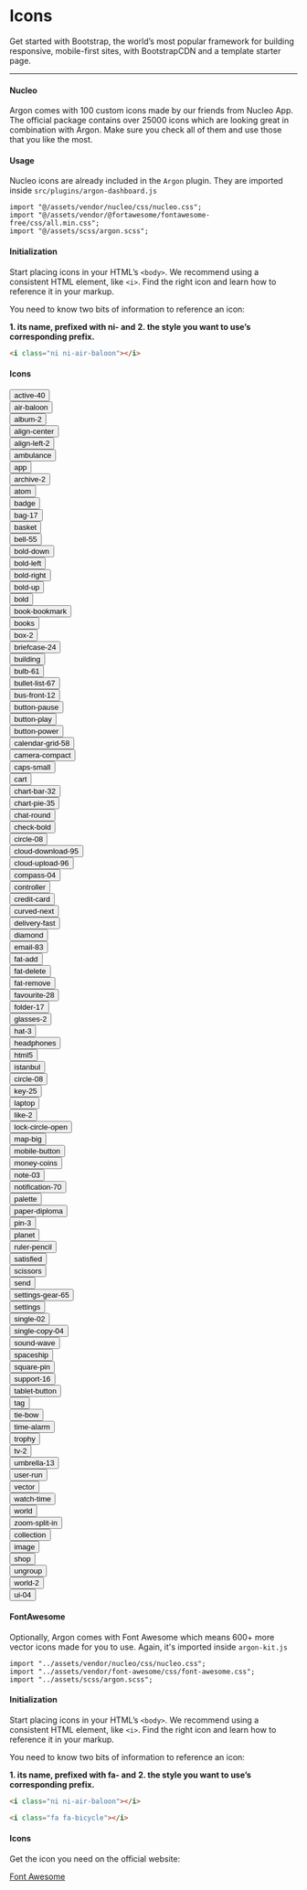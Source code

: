 # Icons

Get started with Bootstrap, the world’s most popular framework for building responsive, mobile-first sites, with BootstrapCDN and a template starter page.

<hr>

#### Nucleo

Argon comes with 100 custom icons made by our friends from Nucleo App. The official package contains over 25000 icons which are looking great in combination with Argon.
Make sure you check all of them and use those that you like the most.

#### Usage

Nucleo icons are already included in the `Argon` plugin.
They are imported inside `src/plugins/argon-dashboard.js`

```js{1}
import "@/assets/vendor/nucleo/css/nucleo.css";
import "@/assets/vendor/@fortawesome/fontawesome-free/css/all.min.css";
import "@/assets/scss/argon.scss";

```

#### Initialization

Start placing icons in your HTML’s `<body>`.
We recommend using a consistent HTML element, like `<i>`.
Find the right icon and learn how to reference it in your markup.

You need to know two bits of information to reference an icon:

**1. its name, prefixed with ni- and**
**2. the style you want to use’s corresponding prefix.**

```html
<i class="ni ni-air-baloon"></i>
```

#### Icons


<div class="row icon-examples">
          <div class="col-lg-3">
            <button type="button" class="btn-icon-clipboard" data-clipboard-text="active-40" title="" data-original-title="Copy to clipboard">
              <div>
                <i class="ni ni-active-40"></i>
                <span>active-40</span>
              </div>
            </button>
          </div>
          <div class="col-lg-3">
            <button type="button" class="btn-icon-clipboard" data-clipboard-text="air-baloon" title="" data-original-title="Copy to clipboard">
              <div>
                <i class="ni ni-air-baloon"></i>
                <span>air-baloon</span>
              </div>
            </button>
          </div>
          <div class="col-lg-3">
            <button type="button" class="btn-icon-clipboard" data-clipboard-text="album-2" title="" data-original-title="Copy to clipboard">
              <div>
                <i class="ni ni-album-2"></i>
                <span>album-2</span>
              </div>
            </button>
          </div>
          <div class="col-lg-3">
            <button type="button" class="btn-icon-clipboard" data-clipboard-text="align-center" title="" data-original-title="Copy to clipboard">
              <div>
                <i class="ni ni-align-center"></i>
                <span>align-center</span>
              </div>
            </button>
          </div>
          <div class="col-lg-3">
            <button type="button" class="btn-icon-clipboard" data-clipboard-text="align-left-2" title="" data-original-title="Copy to clipboard">
              <div>
                <i class="ni ni-align-left-2"></i>
                <span>align-left-2</span>
              </div>
            </button>
          </div>
          <div class="col-lg-3">
            <button type="button" class="btn-icon-clipboard" data-clipboard-text="ambulance" title="" data-original-title="Copy to clipboard">
              <div>
                <i class="ni ni-ambulance"></i>
                <span>ambulance</span>
              </div>
            </button>
          </div>
          <div class="col-lg-3">
            <button type="button" class="btn-icon-clipboard" data-clipboard-text="app" title="" data-original-title="Copy to clipboard">
              <div>
                <i class="ni ni-app"></i>
                <span>app</span>
              </div>
            </button>
          </div>
          <div class="col-lg-3">
            <button type="button" class="btn-icon-clipboard" data-clipboard-text="archive-2" title="" data-original-title="Copy to clipboard">
              <div>
                <i class="ni ni-archive-2"></i>
                <span>archive-2</span>
              </div>
            </button>
          </div>
          <div class="col-lg-3">
            <button type="button" class="btn-icon-clipboard" data-clipboard-text="atom" title="" data-original-title="Copy to clipboard">
              <div>
                <i class="ni ni-atom"></i>
                <span>atom</span>
              </div>
            </button>
          </div>
          <div class="col-lg-3">
            <button type="button" class="btn-icon-clipboard" data-clipboard-text="badge" title="" data-original-title="Copy to clipboard">
              <div>
                <i class="ni ni-badge"></i>
                <span>badge</span>
              </div>
            </button>
          </div>
          <div class="col-lg-3">
            <button type="button" class="btn-icon-clipboard" data-clipboard-text="bag-17" title="" data-original-title="Copy to clipboard">
              <div>
                <i class="ni ni-bag-17"></i>
                <span>bag-17</span>
              </div>
            </button>
          </div>
          <div class="col-lg-3">
            <button type="button" class="btn-icon-clipboard" data-clipboard-text="basket" title="" data-original-title="Copy to clipboard">
              <div>
                <i class="ni ni-basket"></i>
                <span>basket</span>
              </div>
            </button>
          </div>
          <div class="col-lg-3">
            <button type="button" class="btn-icon-clipboard" data-clipboard-text="bell-55" title="" data-original-title="Copy to clipboard">
              <div>
                <i class="ni ni-bell-55"></i>
                <span>bell-55</span>
              </div>
            </button>
          </div>
          <div class="col-lg-3">
            <button type="button" class="btn-icon-clipboard" data-clipboard-text="bold-down" title="" data-original-title="Copy to clipboard">
              <div>
                <i class="ni ni-bold-down"></i>
                <span>bold-down</span>
              </div>
            </button>
          </div>
          <div class="col-lg-3">
            <button type="button" class="btn-icon-clipboard" data-clipboard-text="bold-left" title="" data-original-title="Copy to clipboard">
              <div>
                <i class="ni ni-bold-left"></i>
                <span>bold-left</span>
              </div>
            </button>
          </div>
          <div class="col-lg-3">
            <button type="button" class="btn-icon-clipboard" data-clipboard-text="bold-right" title="" data-original-title="Copy to clipboard">
              <div>
                <i class="ni ni-bold-right"></i>
                <span>bold-right</span>
              </div>
            </button>
          </div>
          <div class="col-lg-3">
            <button type="button" class="btn-icon-clipboard" data-clipboard-text="bold-up" title="" data-original-title="Copy to clipboard">
              <div>
                <i class="ni ni-bold-up"></i>
                <span>bold-up</span>
              </div>
            </button>
          </div>
          <div class="col-lg-3">
            <button type="button" class="btn-icon-clipboard" data-clipboard-text="bold" title="" data-original-title="Copy to clipboard">
              <div>
                <i class="ni ni-bold"></i>
                <span>bold</span>
              </div>
            </button>
          </div>
          <div class="col-lg-3">
            <button type="button" class="btn-icon-clipboard" data-clipboard-text="book-bookmark" title="" data-original-title="Copy to clipboard">
              <div>
                <i class="ni ni-book-bookmark"></i>
                <span>book-bookmark</span>
              </div>
            </button>
          </div>
          <div class="col-lg-3">
            <button type="button" class="btn-icon-clipboard" data-clipboard-text="books" title="" data-original-title="Copy to clipboard">
              <div>
                <i class="ni ni-books"></i>
                <span>books</span>
              </div>
            </button>
          </div>
          <div class="col-lg-3">
            <button type="button" class="btn-icon-clipboard" data-clipboard-text="box-2" title="" data-original-title="Copy to clipboard">
              <div>
                <i class="ni ni-box-2"></i>
                <span>box-2</span>
              </div>
            </button>
          </div>
          <div class="col-lg-3">
            <button type="button" class="btn-icon-clipboard" data-clipboard-text="briefcase-24" title="" data-original-title="Copy to clipboard">
              <div>
                <i class="ni ni-briefcase-24"></i>
                <span>briefcase-24</span>
              </div>
            </button>
          </div>
          <div class="col-lg-3">
            <button type="button" class="btn-icon-clipboard" data-clipboard-text="building" title="" data-original-title="Copy to clipboard">
              <div>
                <i class="ni ni-building"></i>
                <span>building</span>
              </div>
            </button>
          </div>
          <div class="col-lg-3">
            <button type="button" class="btn-icon-clipboard" data-clipboard-text="bulb-61" title="" data-original-title="Copy to clipboard">
              <div>
                <i class="ni ni-bulb-61"></i>
                <span>bulb-61</span>
              </div>
            </button>
          </div>
          <div class="col-lg-3">
            <button type="button" class="btn-icon-clipboard" data-clipboard-text="bullet-list-67" title="" data-original-title="Copy to clipboard">
              <div>
                <i class="ni ni-bullet-list-67"></i>
                <span>bullet-list-67</span>
              </div>
            </button>
          </div>
          <div class="col-lg-3">
            <button type="button" class="btn-icon-clipboard" data-clipboard-text="bus-front-12" title="" data-original-title="Copy to clipboard">
              <div>
                <i class="ni ni-bus-front-12"></i>
                <span>bus-front-12</span>
              </div>
            </button>
          </div>
          <div class="col-lg-3">
            <button type="button" class="btn-icon-clipboard" data-clipboard-text="button-pause" title="" data-original-title="Copy to clipboard">
              <div>
                <i class="ni ni-button-pause"></i>
                <span>button-pause</span>
              </div>
            </button>
          </div>
          <div class="col-lg-3">
            <button type="button" class="btn-icon-clipboard" data-clipboard-text="button-play" title="" data-original-title="Copy to clipboard">
              <div>
                <i class="ni ni-button-play"></i>
                <span>button-play</span>
              </div>
            </button>
          </div>
          <div class="col-lg-3">
            <button type="button" class="btn-icon-clipboard" data-clipboard-text="button-power" title="" data-original-title="Copy to clipboard">
              <div>
                <i class="ni ni-button-power"></i>
                <span>button-power</span>
              </div>
            </button>
          </div>
          <div class="col-lg-3">
            <button type="button" class="btn-icon-clipboard" data-clipboard-text="calendar-grid-58" title="" data-original-title="Copy to clipboard">
              <div>
                <i class="ni ni-calendar-grid-58"></i>
                <span>calendar-grid-58</span>
              </div>
            </button>
          </div>
          <div class="col-lg-3">
            <button type="button" class="btn-icon-clipboard" data-clipboard-text="camera-compact" title="" data-original-title="Copy to clipboard">
              <div>
                <i class="ni ni-camera-compact"></i>
                <span>camera-compact</span>
              </div>
            </button>
          </div>
          <div class="col-lg-3">
            <button type="button" class="btn-icon-clipboard" data-clipboard-text="caps-small" title="" data-original-title="Copy to clipboard">
              <div>
                <i class="ni ni-caps-small"></i>
                <span>caps-small</span>
              </div>
            </button>
          </div>
          <div class="col-lg-3">
            <button type="button" class="btn-icon-clipboard" data-clipboard-text="cart" title="" data-original-title="Copy to clipboard">
              <div>
                <i class="ni ni-cart"></i>
                <span>cart</span>
              </div>
            </button>
          </div>
          <div class="col-lg-3">
            <button type="button" class="btn-icon-clipboard" data-clipboard-text="chart-bar-32" title="" data-original-title="Copy to clipboard">
              <div>
                <i class="ni ni-chart-bar-32"></i>
                <span>chart-bar-32</span>
              </div>
            </button>
          </div>
          <div class="col-lg-3">
            <button type="button" class="btn-icon-clipboard" data-clipboard-text="chart-pie-35" title="" data-original-title="Copy to clipboard">
              <div>
                <i class="ni ni-chart-pie-35"></i>
                <span>chart-pie-35</span>
              </div>
            </button>
          </div>
          <div class="col-lg-3">
            <button type="button" class="btn-icon-clipboard" data-clipboard-text="chat-round" title="" data-original-title="Copy to clipboard">
              <div>
                <i class="ni ni-chat-round"></i>
                <span>chat-round</span>
              </div>
            </button>
          </div>
          <div class="col-lg-3">
            <button type="button" class="btn-icon-clipboard" data-clipboard-text="check-bold" title="" data-original-title="Copy to clipboard">
              <div>
                <i class="ni ni-check-bold"></i>
                <span>check-bold</span>
              </div>
            </button>
          </div>
          <div class="col-lg-3">
            <button type="button" class="btn-icon-clipboard" data-clipboard-text="circle-08" title="" data-original-title="Copy to clipboard">
              <div>
                <i class="ni ni-circle-08"></i>
                <span>circle-08</span>
              </div>
            </button>
          </div>
          <div class="col-lg-3">
            <button type="button" class="btn-icon-clipboard" data-clipboard-text="cloud-download-95" title="" data-original-title="Copy to clipboard">
              <div>
                <i class="ni ni-cloud-download-95"></i>
                <span>cloud-download-95</span>
              </div>
            </button>
          </div>
          <div class="col-lg-3">
            <button type="button" class="btn-icon-clipboard" data-clipboard-text="cloud-upload-96" title="" data-original-title="Copy to clipboard">
              <div>
                <i class="ni ni-cloud-upload-96"></i>
                <span>cloud-upload-96</span>
              </div>
            </button>
          </div>
          <div class="col-lg-3">
            <button type="button" class="btn-icon-clipboard" data-clipboard-text="compass-04" title="" data-original-title="Copy to clipboard">
              <div>
                <i class="ni ni-compass-04"></i>
                <span>compass-04</span>
              </div>
            </button>
          </div>
          <div class="col-lg-3">
            <button type="button" class="btn-icon-clipboard" data-clipboard-text="controller" title="" data-original-title="Copy to clipboard">
              <div>
                <i class="ni ni-controller"></i>
                <span>controller</span>
              </div>
            </button>
          </div>
          <div class="col-lg-3">
            <button type="button" class="btn-icon-clipboard" data-clipboard-text="credit-card" title="" data-original-title="Copy to clipboard">
              <div>
                <i class="ni ni-credit-card"></i>
                <span>credit-card</span>
              </div>
            </button>
          </div>
          <div class="col-lg-3">
            <button type="button" class="btn-icon-clipboard" data-clipboard-text="curved-next" title="" data-original-title="Copy to clipboard">
              <div>
                <i class="ni ni-curved-next"></i>
                <span>curved-next</span>
              </div>
            </button>
          </div>
          <div class="col-lg-3">
            <button type="button" class="btn-icon-clipboard" data-clipboard-text="delivery-fast" title="" data-original-title="Copy to clipboard">
              <div>
                <i class="ni ni-delivery-fast"></i>
                <span>delivery-fast</span>
              </div>
            </button>
          </div>
          <div class="col-lg-3">
            <button type="button" class="btn-icon-clipboard" data-clipboard-text="diamond" title="" data-original-title="Copy to clipboard">
              <div>
                <i class="ni ni-diamond"></i>
                <span>diamond</span>
              </div>
            </button>
          </div>
          <div class="col-lg-3">
            <button type="button" class="btn-icon-clipboard" data-clipboard-text="email-83" title="" data-original-title="Copy to clipboard">
              <div>
                <i class="ni ni-email-83"></i>
                <span>email-83</span>
              </div>
            </button>
          </div>
          <div class="col-lg-3">
            <button type="button" class="btn-icon-clipboard" data-clipboard-text="fat-add" title="" data-original-title="Copy to clipboard">
              <div>
                <i class="ni ni-fat-add"></i>
                <span>fat-add</span>
              </div>
            </button>
          </div>
          <div class="col-lg-3">
            <button type="button" class="btn-icon-clipboard" data-clipboard-text="fat-delete" title="" data-original-title="Copy to clipboard">
              <div>
                <i class="ni ni-fat-delete"></i>
                <span>fat-delete</span>
              </div>
            </button>
          </div>
          <div class="col-lg-3">
            <button type="button" class="btn-icon-clipboard" data-clipboard-text="fat-remove" title="" data-original-title="Copy to clipboard">
              <div>
                <i class="ni ni-fat-remove"></i>
                <span>fat-remove</span>
              </div>
            </button>
          </div>
          <div class="col-lg-3">
            <button type="button" class="btn-icon-clipboard" data-clipboard-text="favourite-28" title="" data-original-title="Copy to clipboard">
              <div>
                <i class="ni ni-favourite-28"></i>
                <span>favourite-28</span>
              </div>
            </button>
          </div>
          <div class="col-lg-3">
            <button type="button" class="btn-icon-clipboard" data-clipboard-text="folder-17" title="" data-original-title="Copy to clipboard">
              <div>
                <i class="ni ni-folder-17"></i>
                <span>folder-17</span>
              </div>
            </button>
          </div>
          <div class="col-lg-3">
            <button type="button" class="btn-icon-clipboard" data-clipboard-text="glasses-2" title="" data-original-title="Copy to clipboard">
              <div>
                <i class="ni ni-glasses-2"></i>
                <span>glasses-2</span>
              </div>
            </button>
          </div>
          <div class="col-lg-3">
            <button type="button" class="btn-icon-clipboard" data-clipboard-text="hat-3" title="" data-original-title="Copy to clipboard">
              <div>
                <i class="ni ni-hat-3"></i>
                <span>hat-3</span>
              </div>
            </button>
          </div>
          <div class="col-lg-3">
            <button type="button" class="btn-icon-clipboard" data-clipboard-text="headphones" title="" data-original-title="Copy to clipboard">
              <div>
                <i class="ni ni-headphones"></i>
                <span>headphones</span>
              </div>
            </button>
          </div>
          <div class="col-lg-3">
            <button type="button" class="btn-icon-clipboard" data-clipboard-text="html5" title="" data-original-title="Copy to clipboard">
              <div>
                <i class="ni ni-html5"></i>
                <span>html5</span>
              </div>
            </button>
          </div>
          <div class="col-lg-3">
            <button type="button" class="btn-icon-clipboard" data-clipboard-text="istanbul" title="" data-original-title="Copy to clipboard">
              <div>
                <i class="ni ni-istanbul"></i>
                <span>istanbul</span>
              </div>
            </button>
          </div>
          <div class="col-lg-3">
            <button type="button" class="btn-icon-clipboard" data-clipboard-text="circle-08" title="" data-original-title="Copy to clipboard">
              <div>
                <i class="ni ni-circle-08"></i>
                <span>circle-08</span>
              </div>
            </button>
          </div>
          <div class="col-lg-3">
            <button type="button" class="btn-icon-clipboard" data-clipboard-text="key-25" title="" data-original-title="Copy to clipboard">
              <div>
                <i class="ni ni-key-25"></i>
                <span>key-25</span>
              </div>
            </button>
          </div>
          <div class="col-lg-3">
            <button type="button" class="btn-icon-clipboard" data-clipboard-text="laptop" title="" data-original-title="Copy to clipboard">
              <div>
                <i class="ni ni-laptop"></i>
                <span>laptop</span>
              </div>
            </button>
          </div>
          <div class="col-lg-3">
            <button type="button" class="btn-icon-clipboard" data-clipboard-text="like-2" title="" data-original-title="Copy to clipboard">
              <div>
                <i class="ni ni-like-2"></i>
                <span>like-2</span>
              </div>
            </button>
          </div>
          <div class="col-lg-3">
            <button type="button" class="btn-icon-clipboard" data-clipboard-text="lock-circle-open" title="" data-original-title="Copy to clipboard">
              <div>
                <i class="ni ni-lock-circle-open"></i>
                <span>lock-circle-open</span>
              </div>
            </button>
          </div>
          <div class="col-lg-3">
            <button type="button" class="btn-icon-clipboard" data-clipboard-text="map-big" title="" data-original-title="Copy to clipboard">
              <div>
                <i class="ni ni-map-big"></i>
                <span>map-big</span>
              </div>
            </button>
          </div>
          <div class="col-lg-3">
            <button type="button" class="btn-icon-clipboard" data-clipboard-text="mobile-button" title="" data-original-title="Copy to clipboard">
              <div>
                <i class="ni ni-mobile-button"></i>
                <span>mobile-button</span>
              </div>
            </button>
          </div>
          <div class="col-lg-3">
            <button type="button" class="btn-icon-clipboard" data-clipboard-text="money-coins" title="" data-original-title="Copy to clipboard">
              <div>
                <i class="ni ni-money-coins"></i>
                <span>money-coins</span>
              </div>
            </button>
          </div>
          <div class="col-lg-3">
            <button type="button" class="btn-icon-clipboard" data-clipboard-text="note-03" title="" data-original-title="Copy to clipboard">
              <div>
                <i class="ni ni-note-03"></i>
                <span>note-03</span>
              </div>
            </button>
          </div>
          <div class="col-lg-3">
            <button type="button" class="btn-icon-clipboard" data-clipboard-text="notification-70" title="" data-original-title="Copy to clipboard">
              <div>
                <i class="ni ni-notification-70"></i>
                <span>notification-70</span>
              </div>
            </button>
          </div>
          <div class="col-lg-3">
            <button type="button" class="btn-icon-clipboard" data-clipboard-text="palette" title="" data-original-title="Copy to clipboard">
              <div>
                <i class="ni ni-palette"></i>
                <span>palette</span>
              </div>
            </button>
          </div>
          <div class="col-lg-3">
            <button type="button" class="btn-icon-clipboard" data-clipboard-text="paper-diploma" title="" data-original-title="Copy to clipboard">
              <div>
                <i class="ni ni-paper-diploma"></i>
                <span>paper-diploma</span>
              </div>
            </button>
          </div>
          <div class="col-lg-3">
            <button type="button" class="btn-icon-clipboard" data-clipboard-text="pin-3" title="" data-original-title="Copy to clipboard">
              <div>
                <i class="ni ni-pin-3"></i>
                <span>pin-3</span>
              </div>
            </button>
          </div>
          <div class="col-lg-3">
            <button type="button" class="btn-icon-clipboard" data-clipboard-text="planet" title="" data-original-title="Copy to clipboard">
              <div>
                <i class="ni ni-planet"></i>
                <span>planet</span>
              </div>
            </button>
          </div>
          <div class="col-lg-3">
            <button type="button" class="btn-icon-clipboard" data-clipboard-text="ruler-pencil" title="" data-original-title="Copy to clipboard">
              <div>
                <i class="ni ni-ruler-pencil"></i>
                <span>ruler-pencil</span>
              </div>
            </button>
          </div>
          <div class="col-lg-3">
            <button type="button" class="btn-icon-clipboard" data-clipboard-text="satisfied" title="" data-original-title="Copy to clipboard">
              <div>
                <i class="ni ni-satisfied"></i>
                <span>satisfied</span>
              </div>
            </button>
          </div>
          <div class="col-lg-3">
            <button type="button" class="btn-icon-clipboard" data-clipboard-text="scissors" title="" data-original-title="Copy to clipboard">
              <div>
                <i class="ni ni-scissors"></i>
                <span>scissors</span>
              </div>
            </button>
          </div>
          <div class="col-lg-3">
            <button type="button" class="btn-icon-clipboard" data-clipboard-text="send" title="" data-original-title="Copy to clipboard">
              <div>
                <i class="ni ni-send"></i>
                <span>send</span>
              </div>
            </button>
          </div>
          <div class="col-lg-3">
            <button type="button" class="btn-icon-clipboard" data-clipboard-text="settings-gear-65" title="" data-original-title="Copy to clipboard">
              <div>
                <i class="ni ni-settings-gear-65"></i>
                <span>settings-gear-65</span>
              </div>
            </button>
          </div>
          <div class="col-lg-3">
            <button type="button" class="btn-icon-clipboard" data-clipboard-text="settings" title="" data-original-title="Copy to clipboard">
              <div>
                <i class="ni ni-settings"></i>
                <span>settings</span>
              </div>
            </button>
          </div>
          <div class="col-lg-3">
            <button type="button" class="btn-icon-clipboard" data-clipboard-text="single-02" title="" data-original-title="Copy to clipboard">
              <div>
                <i class="ni ni-single-02"></i>
                <span>single-02</span>
              </div>
            </button>
          </div>
          <div class="col-lg-3">
            <button type="button" class="btn-icon-clipboard" data-clipboard-text="single-copy-04" title="" data-original-title="Copy to clipboard">
              <div>
                <i class="ni ni-single-copy-04"></i>
                <span>single-copy-04</span>
              </div>
            </button>
          </div>
          <div class="col-lg-3">
            <button type="button" class="btn-icon-clipboard" data-clipboard-text="sound-wave" title="" data-original-title="Copy to clipboard">
              <div>
                <i class="ni ni-sound-wave"></i>
                <span>sound-wave</span>
              </div>
            </button>
          </div>
          <div class="col-lg-3">
            <button type="button" class="btn-icon-clipboard" data-clipboard-text="spaceship" title="" data-original-title="Copy to clipboard">
              <div>
                <i class="ni ni-spaceship"></i>
                <span>spaceship</span>
              </div>
            </button>
          </div>
          <div class="col-lg-3">
            <button type="button" class="btn-icon-clipboard" data-clipboard-text="square-pin" title="" data-original-title="Copy to clipboard">
              <div>
                <i class="ni ni-square-pin"></i>
                <span>square-pin</span>
              </div>
            </button>
          </div>
          <div class="col-lg-3">
            <button type="button" class="btn-icon-clipboard" data-clipboard-text="support-16" title="" data-original-title="Copy to clipboard">
              <div>
                <i class="ni ni-support-16"></i>
                <span>support-16</span>
              </div>
            </button>
          </div>
          <div class="col-lg-3">
            <button type="button" class="btn-icon-clipboard" data-clipboard-text="tablet-button" title="" data-original-title="Copy to clipboard">
              <div>
                <i class="ni ni-tablet-button"></i>
                <span>tablet-button</span>
              </div>
            </button>
          </div>
          <div class="col-lg-3">
            <button type="button" class="btn-icon-clipboard" data-clipboard-text="tag" title="" data-original-title="Copy to clipboard">
              <div>
                <i class="ni ni-tag"></i>
                <span>tag</span>
              </div>
            </button>
          </div>
          <div class="col-lg-3">
            <button type="button" class="btn-icon-clipboard" data-clipboard-text="tie-bow" title="" data-original-title="Copy to clipboard">
              <div>
                <i class="ni ni-tie-bow"></i>
                <span>tie-bow</span>
              </div>
            </button>
          </div>
          <div class="col-lg-3">
            <button type="button" class="btn-icon-clipboard" data-clipboard-text="time-alarm" title="" data-original-title="Copy to clipboard">
              <div>
                <i class="ni ni-time-alarm"></i>
                <span>time-alarm</span>
              </div>
            </button>
          </div>
          <div class="col-lg-3">
            <button type="button" class="btn-icon-clipboard" data-clipboard-text="trophy" title="" data-original-title="Copy to clipboard">
              <div>
                <i class="ni ni-trophy"></i>
                <span>trophy</span>
              </div>
            </button>
          </div>
          <div class="col-lg-3">
            <button type="button" class="btn-icon-clipboard" data-clipboard-text="tv-2" title="" data-original-title="Copy to clipboard">
              <div>
                <i class="ni ni-tv-2"></i>
                <span>tv-2</span>
              </div>
            </button>
          </div>
          <div class="col-lg-3">
            <button type="button" class="btn-icon-clipboard" data-clipboard-text="umbrella-13" title="" data-original-title="Copy to clipboard">
              <div>
                <i class="ni ni-umbrella-13"></i>
                <span>umbrella-13</span>
              </div>
            </button>
          </div>
          <div class="col-lg-3">
            <button type="button" class="btn-icon-clipboard" data-clipboard-text="user-run" title="" data-original-title="Copy to clipboard">
              <div>
                <i class="ni ni-user-run"></i>
                <span>user-run</span>
              </div>
            </button>
          </div>
          <div class="col-lg-3">
            <button type="button" class="btn-icon-clipboard" data-clipboard-text="vector" title="" data-original-title="Copy to clipboard">
              <div>
                <i class="ni ni-vector"></i>
                <span>vector</span>
              </div>
            </button>
          </div>
          <div class="col-lg-3">
            <button type="button" class="btn-icon-clipboard" data-clipboard-text="watch-time" title="" data-original-title="Copy to clipboard">
              <div>
                <i class="ni ni-watch-time"></i>
                <span>watch-time</span>
              </div>
            </button>
          </div>
          <div class="col-lg-3">
            <button type="button" class="btn-icon-clipboard" data-clipboard-text="world" title="" data-original-title="Copy to clipboard">
              <div>
                <i class="ni ni-world"></i>
                <span>world</span>
              </div>
            </button>
          </div>
          <div class="col-lg-3">
            <button type="button" class="btn-icon-clipboard" data-clipboard-text="zoom-split-in" title="" data-original-title="Copy to clipboard">
              <div>
                <i class="ni ni-zoom-split-in"></i>
                <span>zoom-split-in</span>
              </div>
            </button>
          </div>
          <div class="col-lg-3">
            <button type="button" class="btn-icon-clipboard" data-clipboard-text="collection" title="" data-original-title="Copy to clipboard">
              <div>
                <i class="ni ni-collection"></i>
                <span>collection</span>
              </div>
            </button>
          </div>
          <div class="col-lg-3">
            <button type="button" class="btn-icon-clipboard" data-clipboard-text="image" title="" data-original-title="Copy to clipboard">
              <div>
                <i class="ni ni-image"></i>
                <span>image</span>
              </div>
            </button>
          </div>
          <div class="col-lg-3">
            <button type="button" class="btn-icon-clipboard" data-clipboard-text="shop" title="" data-original-title="Copy to clipboard">
              <div>
                <i class="ni ni-shop"></i>
                <span>shop</span>
              </div>
            </button>
          </div>
          <div class="col-lg-3">
            <button type="button" class="btn-icon-clipboard" data-clipboard-text="ungroup" title="" data-original-title="Copy to clipboard">
              <div>
                <i class="ni ni-ungroup"></i>
                <span>ungroup</span>
              </div>
            </button>
          </div>
          <div class="col-lg-3">
            <button type="button" class="btn-icon-clipboard" data-clipboard-text="world-2" title="" data-original-title="Copy to clipboard">
              <div>
                <i class="ni ni-world-2"></i>
                <span>world-2</span>
              </div>
            </button>
          </div>
          <div class="col-lg-3">
            <button type="button" class="btn-icon-clipboard" data-clipboard-text="ui-04" title="" data-original-title="Copy to clipboard">
              <div>
                <i class="ni ni-ui-04"></i>
                <span>ui-04</span>
              </div>
            </button>
          </div>
        </div>


#### FontAwesome

Optionally, Argon comes with Font Awesome which means 600+ more vector icons made for you to use.
Again, it's imported inside `argon-kit.js`

```js{2}
import "../assets/vendor/nucleo/css/nucleo.css";
import "../assets/vendor/font-awesome/css/font-awesome.css";
import "../assets/scss/argon.scss";

```


#### Initialization

Start placing icons in your HTML’s `<body>`.
We recommend using a consistent HTML element, like `<i>`.
Find the right icon and learn how to reference it in your markup.

You need to know two bits of information to reference an icon:

**1. its name, prefixed with fa- and**
**2. the style you want to use’s corresponding prefix.**

```html
<i class="ni ni-air-baloon"></i>
```

```html
<i class="fa fa-bicycle"></i>
```


#### Icons

Get the icon you need on the official website:

<a href="https://fontawesome.com/v4.7.0/icons/" target="_blank" class="btn btn-primary">Font Awesome</a>
